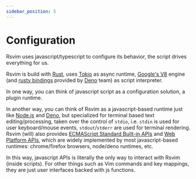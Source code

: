 ```yaml
---
sidebar_position: 5
---
```


# Configuration

Rsvim uses javascript/typescript to configure its behavior, the script drives everything for us.

Rsvim is build with [Rust](https://www.rust-lang.org/), uses [Tokio](https://tokio.rs/) as async runtime, [Google's V8](https://v8.dev/) engine (and [rusty bindings](https://github.com/denoland/rusty_v8) provided by [Deno](https://deno.com/) team) as script interpreter.

In one way, you can think of javascript script as a configuration solution, a plugin runtime.

In another way, you can think of Rsvim as a javascript-based runtime just like [Node.js](https://nodejs.org/en) and [Deno](https://deno.com/), but specialized for terminal based text editing/processing, taken over the control of `stdio`, i.e. `stdin` is used for user keyboard/mouse events, `stdout`/`stderr` are used for terminal rendering. Rsvim (will) also provides [ECMAScript Standard Built-in APIs](/docs/api_references/intro#1-ecmascript-standard-built-in-apis) and [Web Platform APIs](/docs/api_references/intro#2-web-platform-apis), which are widely implemented by most javascript-based runtimes: chrome/firefox browsers, node/deno runtimes, etc.

In this way, javascript APIs is literally the only way to interact with Rsvim (inside scripts). For other things such as Vim commands and key mappings, they are just user interfaces backed with js functions.
